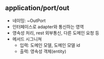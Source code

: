 ## application/port/out
- 네이밍: ~OutPort
- 인터페이스로 adapter와 통신하는 영역
- 영속성 처리, rest 외부통신, 다른 도메인 요청 등
- 메서드 시그니쳐
    - 입력: 도메인 모델, 도메인 모델 id
    - 출력: 영속성 객체(entity)